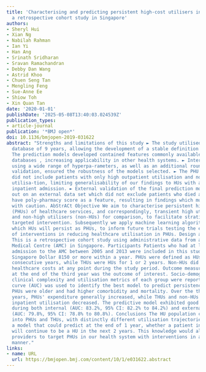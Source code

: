 ```yaml
---
title: 'Characterising and predicting persistent high-cost utilisers in healthcare:
  a retrospective cohort study in Singapore'
authors:
- Sheryl Hui
- Xian Ng
- Nabilah Rahman
- Ian Yi
- Han Ang
- Srinath Sridharan
- Sravan Ramachandran
- Debby Dan Wang
- Astrid Khoo
- Chuen Seng Tan
- Mengling Feng
- Sue-Anne Ee
- Shiow Toh
- Xin Quan Tan
date: '2020-01-01'
publishDate: '2025-05-08T13:40:03.024539Z'
publication_types:
- article-journal
publication: '*BMJ open*'
doi: 10.1136/bmjopen-2019-031622
abstract: "Strengths and limitations of this study ► The study utilised a large longitudinal
  database of 9 years, allowing the development of a stable definition of PHUs. ►
  The prediction models developed contained features commonly available in most administrative
  databases , increasing applicability in other health systems. ► Internal validation
  using a wide range of hyperpa-rameters, as well as an additional round of external
  validation, ensured the robustness of the models selected. ► The PHU definition
  did not include patients with only high outpatient utilisation and no inpatient
  utilisa-tion, limiting generalisability of our findings to HUs with at least one
  inpatient admission. ► External validation of the final prediction model was carried
  out on an external data set which did not exclude patients who died and did not
  have poly-pharmacy score as a feature, resulting in findings which must be interpreted
  with caution. AbStrACt Objective We aim to characterise persistent high utilisers
  (PHUs) of healthcare services, and correspondingly, transient high utilisers (THUs)
  and non-high utilisers (non-HUs) for comparison, to facilitate stratifying HUs for
  targeted intervention. Subsequently we apply machine learning algorithms to predict
  which HUs will persist as PHUs, to inform future trials testing the effectiveness
  of interventions in reducing healthcare utilisation in PHUs. Design and setting
  This is a retrospective cohort study using administrative data from an Academic
  Medical Centre (AMC) in Singapore. Participants Patients who had at least one inpatient
  admission to the AMC between 2005 and 2013 were included in this study. HUs incurred
  Singapore Dollar 8150 or more within a year. PHUs were defined as HUs for three
  consecutive years, while THUs were HUs for 1 or 2 years. Non-HUs did not incur high
  healthcare costs at any point during the study period. Outcome measures PHU status
  at the end of the third year was the outcome of interest. Socio-demographic profiles,
  clinical complexity and utilisation metrics of each group were reported. Area under
  curve (AUC) was used to identify the best model to predict persistence. results
  PHUs were older and had higher comorbidity and mortality. Over the three observed
  years, PHUs' expenditure generally increased, while THUs and non-HUs' spending and
  inpatient utilisation decreased. The predictive model exhibited good performance
  during both internal (AUC: 83.2%, 95% CI: 82.2% to 84.2%) and external validation
  (AUC: 79.8%, 95% CI: 78.8% to 80.8%). Conclusions The HU population could be stratified
  into PHUs and THUs, with distinctly different utilisation trajectories. We developed
  a model that could predict at the end of 1 year, whether a patient in our population
  will continue to be a HU in the next 2 years. This knowledge would allow healthcare
  providers to target PHUs in our health system with interventions in a cost-effective
  manner."
links:
- name: URL
  url: https://bmjopen.bmj.com/content/10/1/e031622.abstract
---
```

